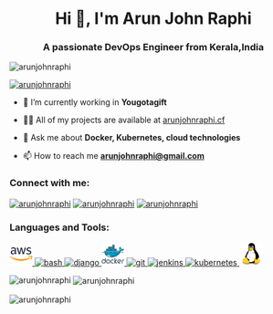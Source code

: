 <h1 align="center">Hi 👋, I'm Arun John Raphi</h1>
<h3 align="center">A passionate DevOps Engineer from Kerala,India</h3>

<p align="left"> <img src="https://komarev.com/ghpvc/?username=arunjohnraphi&label=Profile%20views&color=0e75b6&style=flat" alt="arunjohnraphi" /> </p>

<p align="left"> <a href="https://github.com/ryo-ma/github-profile-trophy"><img src="https://github-profile-trophy.vercel.app/?username=arunjohnraphi" alt="arunjohnraphi" /></a> </p>

- 🔭 I’m currently working in **Yougotagift**

- 👨‍💻 All of my projects are available at [arunjohnraphi.cf](arunjohnraphi.cf)

- 💬 Ask me about **Docker, Kubernetes, cloud technologies**

- 📫 How to reach me **arunjohnraphi@gmail.com**

<h3 align="left">Connect with me:</h3>
<p align="left">
<a href="https://dev.to/arunjohnraphi" target="blank"><img align="center" src="https://raw.githubusercontent.com/rahuldkjain/github-profile-readme-generator/master/src/images/icons/Social/devto.svg" alt="arunjohnraphi" height="30" width="40" /></a>
<a href="https://linkedin.com/in/arunjohnraphi" target="blank"><img align="center" src="https://raw.githubusercontent.com/rahuldkjain/github-profile-readme-generator/master/src/images/icons/Social/linked-in-alt.svg" alt="arunjohnraphi" height="30" width="40" /></a>
<a href="https://codesandbox.com/arunjohnraphi" target="blank"><img align="center" src="https://raw.githubusercontent.com/rahuldkjain/github-profile-readme-generator/master/src/images/icons/Social/codesandbox.svg" alt="arunjohnraphi" height="30" width="40" /></a>
</p>

<h3 align="left">Languages and Tools:</h3>
<p align="left"> <a href="https://aws.amazon.com" target="_blank" rel="noreferrer"> <img src="https://raw.githubusercontent.com/devicons/devicon/master/icons/amazonwebservices/amazonwebservices-original-wordmark.svg" alt="aws" width="40" height="40"/> </a> <a href="https://www.gnu.org/software/bash/" target="_blank" rel="noreferrer"> <img src="https://www.vectorlogo.zone/logos/gnu_bash/gnu_bash-icon.svg" alt="bash" width="40" height="40"/> </a> <a href="https://www.djangoproject.com/" target="_blank" rel="noreferrer"> <img src="https://cdn.worldvectorlogo.com/logos/django.svg" alt="django" width="40" height="40"/> </a> <a href="https://www.docker.com/" target="_blank" rel="noreferrer"> <img src="https://raw.githubusercontent.com/devicons/devicon/master/icons/docker/docker-original-wordmark.svg" alt="docker" width="40" height="40"/> </a> <a href="https://git-scm.com/" target="_blank" rel="noreferrer"> <img src="https://www.vectorlogo.zone/logos/git-scm/git-scm-icon.svg" alt="git" width="40" height="40"/> </a> <a href="https://www.jenkins.io" target="_blank" rel="noreferrer"> <img src="https://www.vectorlogo.zone/logos/jenkins/jenkins-icon.svg" alt="jenkins" width="40" height="40"/> </a> <a href="https://kubernetes.io" target="_blank" rel="noreferrer"> <img src="https://www.vectorlogo.zone/logos/kubernetes/kubernetes-icon.svg" alt="kubernetes" width="40" height="40"/> </a> <a href="https://www.linux.org/" target="_blank" rel="noreferrer"> <img src="https://raw.githubusercontent.com/devicons/devicon/master/icons/linux/linux-original.svg" alt="linux" width="40" height="40"/> </a> </p>

<p><img align="left" src="https://github-readme-stats.vercel.app/api/top-langs?username=arunjohnraphi&show_icons=true&locale=en&layout=compact" alt="arunjohnraphi" /></p>

<p>&nbsp;<img align="center" src="https://github-readme-stats.vercel.app/api?username=arunjohnraphi&show_icons=true&locale=en" alt="arunjohnraphi" /></p>

<p><img align="center" src="https://github-readme-streak-stats.herokuapp.com/?user=arunjohnraphi&" alt="arunjohnraphi" /></p>
